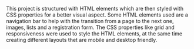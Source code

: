 This project is structured with HTML elements which are then styled with CSS properties for a better visual aspect. 
Some HTML elements used are a navigation bar to help with the transition from a page to the next one, images, lists and a registration form.
The CSS properties like grid and responsiveness were used to style the HTML elements, at the same time creating different layouts thet are mobile and desktop friendly.
